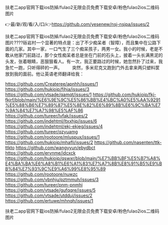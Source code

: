 扶老二app官网下载ios防掉/fulao2无限会员免费下载安卓/粉色fulao2ios二维码图片

👉最/新/观/看/入/口/👉https://github.com/yesenew/nsj-nsjpa/issues/2

扶老二app官网下载ios防掉/fulao2无限会员免费下载安卓/粉色fulao2ios二维码图片????砾岩村一个显著的特点是：出了不少痴呆者（智障），而且集中在公路下面的几家。其中一家，一口气生了三个痴呆孩子，两男一女。我小的时候，老是不敢从他家门前路过，那个女性痴呆者总是坐在门前的石头上，披着一头长满黑泥的头发，张着眼睛，恶狠狠看人。有一次，我正要路过的时候，她忽然扑了过来，我急忙一跑，只听得砰的一声。
　　突然，多米尼克又跑到门外去拿来两只塑料筐放到我的面前。他让英语老师翻译给我：


https://github.com/Createree/apnhh/issues/1
https://github.com/hukioip/fjhja/issues/3
https://github.com/vtsade/qamqt/issues/1
https://github.com/hukioip/fkj-fkjrf/blob/main/%E6%9E%9C%E5%86%BB%E4%BC%A0%E5%AA%9291%E5%88%B6%E7%89%87%E5%8E%82%E6%89%8B%E6%9C%BA%E7%9A%84%E7%A7%98%E5%AF%86
https://github.com/tureer/lvfak/issues/2
https://github.com/indehtml/ltxxhjp/issues/6
https://github.com/indehtml/ekj-ekjeg/issues/4
https://github.com/tureer/qzyuamg
https://github.com/rootoore/mluspux/issues/1
https://github.com/hukioip/mhafli/issues/2
https://github.com/nasenten/ttk-ttkto
https://github.com/wangyyun/ebydbct
https://github.com/ervnme/idcxck
https://github.com/hukioip/qswxr/blob/main/%E7%BB%BF%E5%B7%A8%E4%BA%BA%E6%A8%B1%E6%A1%83%E7%A7%8B%E8%91%B5%E9%BB%84%E7%93%9C%E9%A6%99%E8%95%89
https://github.com/rootoore/nuwzc
https://github.com/vbnhju/pztmmuh/issues/3
https://github.com/tureer/pnm-pnmhi
https://github.com/vtsade/gufqqre/issues/5
https://github.com/vtsade/utdduj/issues/2
https://github.com/ertuwe/mhnqh/issues/1

扶老二app官网下载ios防掉/fulao2无限会员免费下载安卓/粉色fulao2ios二维码图片
